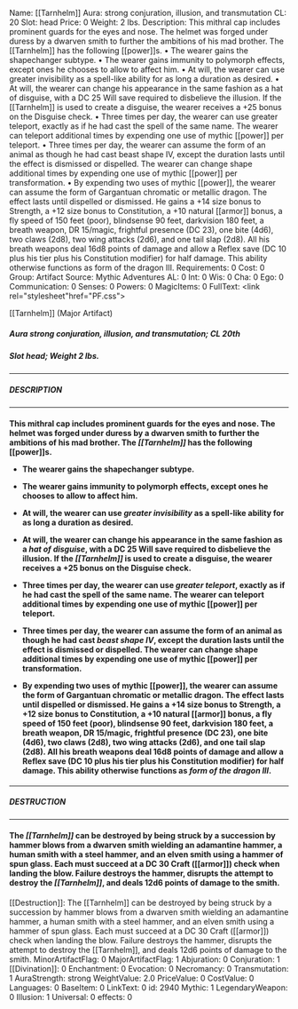 Name: [[Tarnhelm]]
Aura: strong conjuration, illusion, and transmutation
CL: 20
Slot: head
Price: 0
Weight: 2 lbs.
Description: This mithral cap includes prominent guards for the eyes and nose. The helmet was forged under duress by a dwarven smith to further the ambitions of his mad brother. The [[Tarnhelm]] has the following [[power]]s. • The wearer gains the shapechanger subtype. • The wearer gains immunity to polymorph effects, except ones he chooses to allow to affect him. • At will, the wearer can use greater invisibility as a spell-like ability for as long a duration as desired. • At will, the wearer can change his appearance in the same fashion as a hat of disguise, with a DC 25 Will save required to disbelieve the illusion. If the [[Tarnhelm]] is used to create a disguise, the wearer receives a +25 bonus on the Disguise check. • Three times per day, the wearer can use greater teleport, exactly as if he had cast the spell of the same name. The wearer can teleport additional times by expending one use of mythic [[power]] per teleport. • Three times per day, the wearer can assume the form of an animal as though he had cast beast shape IV, except the duration lasts until the effect is dismissed or dispelled. The wearer can change shape additional times by expending one use of mythic [[power]] per transformation. • By expending two uses of mythic [[power]], the wearer can assume the form of Gargantuan chromatic or metallic dragon. The effect lasts until dispelled or dismissed. He gains a +14 size bonus to Strength, a +12 size bonus to Constitution, a +10 natural [[armor]] bonus, a fly speed of 150 feet (poor), blindsense 90 feet, darkvision 180 feet, a breath weapon, DR 15/magic, frightful presence (DC 23), one bite (4d6), two claws (2d8), two wing attacks (2d6), and one tail slap (2d8). All his breath weapons deal 16d8 points of damage and allow a Reflex save (DC 10 plus his tier plus his Constitution modifier) for half damage. This ability otherwise functions as form of the dragon III.
Requirements: 0
Cost: 0
Group: Artifact
Source: Mythic Adventures
AL: 0
Int: 0
Wis: 0
Cha: 0
Ego: 0
Communication: 0
Senses: 0
Powers: 0
MagicItems: 0
FullText: <link rel="stylesheet"href="PF.css"><div class="heading"><p class="alignleft">[[Tarnhelm]] (Major Artifact)</p><div style="clear: both;"></div></div><div><h5><b>Aura </b>strong conjuration, illusion, and transmutation; <b>CL </b>20th</h5><h5><b>Slot </b>head; <b>Weight </b>2 lbs.</h5></div><hr/><div><h5><b>DESCRIPTION</b></h5></div><hr/><div><h4><p>This mithral cap includes prominent guards for the eyes and nose. The helmet was forged under duress by a dwarven smith to further the ambitions of his mad brother. The <i>[[Tarnhelm]]</i> has the following [[power]]s. </p><p><ul><li> The wearer gains the shapechanger subtype. </p><p><li> The wearer gains immunity to polymorph effects, except ones he chooses to allow to affect him. </p><p><li> At will, the wearer can use <i>greater invisibility</i> as a spell-like ability for as long a duration as desired. </p><p><li> At will, the wearer can change his appearance in the same fashion as a <i>hat of disguise</i>, with a DC 25 Will save required to disbelieve the illusion. If the <i>[[Tarnhelm]]</i> is used to create a disguise, the wearer receives a +25 bonus on the Disguise check. </p><p><li> Three times per day, the wearer can use <i>greater teleport</i>, exactly as if he had cast the spell of the same name. The wearer can teleport additional times by expending one use of mythic [[power]] per teleport. </p><p><li> Three times per day, the wearer can assume the form of an animal as though he had cast <i>beast shape IV</i>, except the duration lasts until the effect is dismissed or dispelled. The wearer can change shape additional times by expending one use of mythic [[power]] per transformation. </p><p><li> By expending two uses of mythic [[power]], the wearer can assume the form of Gargantuan chromatic or metallic dragon. The effect lasts until dispelled or dismissed. He gains a +14 size bonus to Strength, a +12 size bonus to Constitution, a +10 natural [[armor]] bonus, a fly speed of 150 feet (poor), blindsense 90 feet, darkvision 180 feet, a breath weapon, DR 15/magic, frightful presence (DC 23), one bite (4d6), two claws (2d8), two wing attacks (2d6), and one tail slap (2d8). All his breath weapons deal 16d8 points of damage and allow a Reflex save (DC 10 plus his tier plus his Constitution modifier) for half damage. This ability otherwise functions as <i>form of the dragon III</i>.</ul></p></h4></div><hr/><div><h5><b>DESTRUCTION</b></h5></div><hr/><div><h4><p>The <i>[[Tarnhelm]]</i> can be destroyed by being struck by a succession by hammer blows from a dwarven smith wielding an adamantine hammer, a human smith with a steel hammer, and an elven smith using a hammer of spun glass. Each must succeed at a DC 30 Craft ([[armor]]) check when landing the blow. Failure destroys the hammer, disrupts the attempt to destroy the <i>[[Tarnhelm]]</i>, and deals 12d6 points of damage to the smith.</p></h4></div>
[[Destruction]]: The [[Tarnhelm]] can be destroyed by being struck by a succession by hammer blows from a dwarven smith wielding an adamantine hammer, a human smith with a steel hammer, and an elven smith using a hammer of spun glass. Each must succeed at a DC 30 Craft ([[armor]]) check when landing the blow. Failure destroys the hammer, disrupts the attempt to destroy the [[Tarnhelm]], and deals 12d6 points of damage to the smith.
MinorArtifactFlag: 0
MajorArtifactFlag: 1
Abjuration: 0
Conjuration: 1
[[Divination]]: 0
Enchantment: 0
Evocation: 0
Necromancy: 0
Transmutation: 1
AuraStrength: strong
WeightValue: 2.0
PriceValue: 0
CostValue: 0
Languages: 0
BaseItem: 0
LinkText: 0
id: 2940
Mythic: 1
LegendaryWeapon: 0
Illusion: 1
Universal: 0
effects: 0
